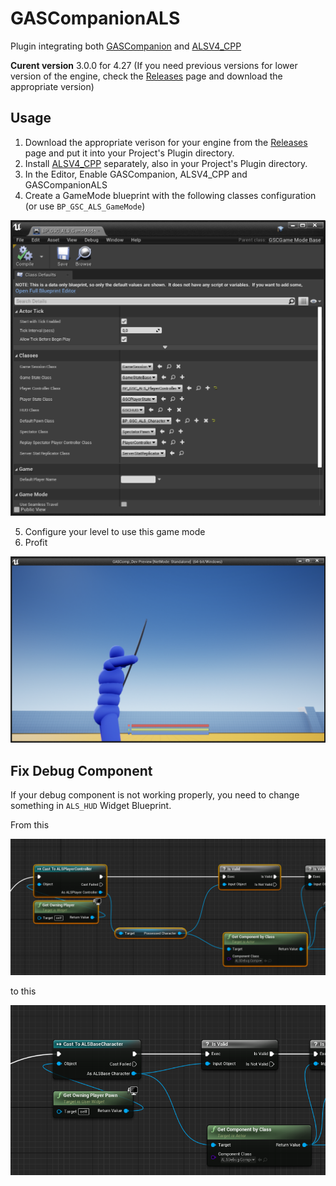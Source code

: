 # GASCompanionALS

Plugin integrating both [GASCompanion](https://gascompanion.github.io/) and [ALSV4_CPP](https://github.com/dyanikoglu/ALS-Community)

**Curent version** 3.0.0 for 4.27 (If you need previous versions for lower version of the engine, check the [Releases](https://github.com/GASCompanion/GASCompanionALS/releases) page and download the appropriate version)

## Usage

1. Download the appropriate verison for your engine from the [Releases](https://github.com/GASCompanion/GASCompanionALS/releases) page and put it into your Project's Plugin directory.
2. Install [ALSV4_CPP](https://github.com/dyanikoglu/ALS-Community) separately, also in your Project's Plugin directory.
3. In the Editor, Enable GASCompanion, ALSV4_CPP and GASCompanionALS
4. Create a GameMode blueprint with the following classes configuration (or use `BP_GSC_ALS_GameMode`)

![](gamemode.png)

5. Configure your level to use this game mode
6. Profit

![](pie.png)

## Fix Debug Component

If your debug component is not working properly, you need to change something in `ALS_HUD` Widget Blueprint.

From this

![](umg_als_hud.png)

to this

![](umg_als_hud_edited.png)